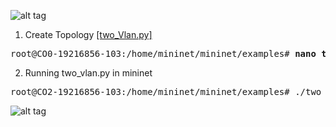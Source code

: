 ![alt tag](https://github.com/syaifulahdan/mininet/blob/master/finalp-ppj/image/Screenshot%20from%202016-05-03%2003:40:45.png)

1.  Create Topology [[two_Vlan.py]](https://github.com/syaifulahdan/mininet/blob/master/finalp-ppj/two_vlan.py)
<pre>
root@CO0-19216856-103:/home/mininet/mininet/examples# <b>nano two-vlan.py </b>
</pre>

2.  Running two_vlan.py in mininet
<pre>
root@CO2-19216856-103:/home/mininet/mininet/examples# ./two_vlan.py 
</pre>

![alt tag](https://github.com/syaifulahdan/mininet/blob/master/finalp-ppj/image/Screenshot%20from%202016-05-03%2003:09:35.png)

